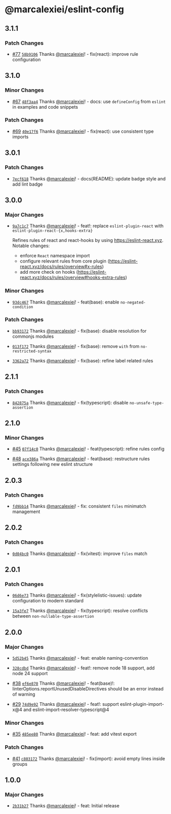 # @marcalexiei/eslint-config

## 3.1.1

### Patch Changes

- [#77](https://github.com/marcalexiei/eslint-config/pull/77) [`58b9106`](https://github.com/marcalexiei/eslint-config/commit/58b9106c2e6db4b1585e4dfbd2d4aaa0ed81b0e8) Thanks [@marcalexiei](https://github.com/marcalexiei)! - fix(react): improve rule configuration

## 3.1.0

### Minor Changes

- [#67](https://github.com/marcalexiei/eslint-config/pull/67) [`48f3aa4`](https://github.com/marcalexiei/eslint-config/commit/48f3aa4f14acf804959556f6ead5880b5307e804) Thanks [@marcalexiei](https://github.com/marcalexiei)! - docs: use `defineConfig` from `eslint` in examples and code snippets

### Patch Changes

- [#69](https://github.com/marcalexiei/eslint-config/pull/69) [`40e17f6`](https://github.com/marcalexiei/eslint-config/commit/40e17f6331d67d2af82bcf01cffdcf2192073bfb) Thanks [@marcalexiei](https://github.com/marcalexiei)! - fix(react): use consistent type imports

## 3.0.1

### Patch Changes

- [`7ecf618`](https://github.com/marcalexiei/eslint-config/commit/7ecf618f278505e7a0574a6bab5fbc0451f55b23) Thanks [@marcalexiei](https://github.com/marcalexiei)! - docs(README): update badge style and add lint badge

## 3.0.0

### Major Changes

- [`9a7c1c7`](https://github.com/marcalexiei/eslint-config/commit/9a7c1c7eac0eadf78fa5a692af0bc060cc710280) Thanks [@marcalexiei](https://github.com/marcalexiei)! - feat!: replace `eslint-plugin-react` with `eslint-plugin-react-{x,hooks-extra}`

  Refines rules of react and react-hooks by using <https://eslint-react.xyz>.
  Notable changes:
  - enforce `React` namespace import
  - configure relevant rules from core plugin (<https://eslint-react.xyz/docs/rules/overview#x-rules>)
  - add more check on hooks (<https://eslint-react.xyz/docs/rules/overview#hooks-extra-rules>)

### Minor Changes

- [`93dc467`](https://github.com/marcalexiei/eslint-config/commit/93dc46782db1d5abe04a5fe650cefab40adc5b76) Thanks [@marcalexiei](https://github.com/marcalexiei)! - feat(base): enable `no-negated-condition`

### Patch Changes

- [`bb93172`](https://github.com/marcalexiei/eslint-config/commit/bb93172ba975631623bde7568a8f17536ff82cff) Thanks [@marcalexiei](https://github.com/marcalexiei)! - fix(base): disable resolution for commonjs modules

- [`013f172`](https://github.com/marcalexiei/eslint-config/commit/013f172b2db58ac12232d1bad847e64407e936eb) Thanks [@marcalexiei](https://github.com/marcalexiei)! - fix(base): remove `with` from `no-restricted-syntax`

- [`3362a72`](https://github.com/marcalexiei/eslint-config/commit/3362a72bf080eed4fbfa6accaeae22fdd15ce5e8) Thanks [@marcalexiei](https://github.com/marcalexiei)! - fix(base): refine label related rules

## 2.1.1

### Patch Changes

- [`842875a`](https://github.com/marcalexiei/eslint-config/commit/842875ab2fc7a85cea6e5080ca8967a959965d1c) Thanks [@marcalexiei](https://github.com/marcalexiei)! - fix(typescript): disable `no-unsafe-type-assertion`

## 2.1.0

### Minor Changes

- [#45](https://github.com/marcalexiei/eslint-config/pull/45) [`07f14c0`](https://github.com/marcalexiei/eslint-config/commit/07f14c0e7d83c8789bb77050c85d4f9f79e98c99) Thanks [@marcalexiei](https://github.com/marcalexiei)! - feat(typescript): refine rules config

- [#48](https://github.com/marcalexiei/eslint-config/pull/48) [`ace386a`](https://github.com/marcalexiei/eslint-config/commit/ace386a582b9e8c8a4dfe03adbae4ffcaf8fa274) Thanks [@marcalexiei](https://github.com/marcalexiei)! - feat(base): restructure rules settings following new eslint structure

## 2.0.3

### Patch Changes

- [`fd9bb14`](https://github.com/marcalexiei/eslint-config/commit/fd9bb144fae4f6686547769064cbb4f35e6bb274) Thanks [@marcalexiei](https://github.com/marcalexiei)! - fix: consistent `files` minimatch management

## 2.0.2

### Patch Changes

- [`0d04bc0`](https://github.com/marcalexiei/eslint-config/commit/0d04bc0e045c7b156991177675ce1c39fbc736e2) Thanks [@marcalexiei](https://github.com/marcalexiei)! - fix(vitest): improve `files` match

## 2.0.1

### Patch Changes

- [`06d6e73`](https://github.com/marcalexiei/eslint-config/commit/06d6e7349f9b95f6b70188c278aa7607235851fc) Thanks [@marcalexiei](https://github.com/marcalexiei)! - fix(stylelistic-issues): update configuration to modern standard

- [`15a3fe7`](https://github.com/marcalexiei/eslint-config/commit/15a3fe76520e5f29bd046bf2d8b26e43d68b43c8) Thanks [@marcalexiei](https://github.com/marcalexiei)! - fix(typescript): resolve conflicts between `non-nullable-type-assertion`

## 2.0.0

### Major Changes

- [`5d52b45`](https://github.com/marcalexiei/eslint-config/commit/5d52b45676688e284429c278b7085ab172236d36) Thanks [@marcalexiei](https://github.com/marcalexiei)! - feat: enable naming-convention

- [`328cdbd`](https://github.com/marcalexiei/eslint-config/commit/328cdbdae323aed5365ffb1ffd10511ea7ed6691) Thanks [@marcalexiei](https://github.com/marcalexiei)! - feat!: remove node 18 support, add node 24 support

- [#38](https://github.com/marcalexiei/eslint-config/pull/38) [`ef6e870`](https://github.com/marcalexiei/eslint-config/commit/ef6e8707239dce4c1d78efacbd86cb66b09f32a5) Thanks [@marcalexiei](https://github.com/marcalexiei)! - feat(base)!: linterOptions.reportUnusedDisableDirectives should be an error instead of warning

- [#29](https://github.com/marcalexiei/eslint-config/pull/29) [`74d9e92`](https://github.com/marcalexiei/eslint-config/commit/74d9e92389408f8a6d3e1b37f8b5a5b46784b624) Thanks [@marcalexiei](https://github.com/marcalexiei)! - feat!: support eslint-plugin-import-x@4 and eslint-import-resolver-typescript@4

### Minor Changes

- [#35](https://github.com/marcalexiei/eslint-config/pull/35) [`485ee80`](https://github.com/marcalexiei/eslint-config/commit/485ee800ba14241d14d952cda29fb068e7118d67) Thanks [@marcalexiei](https://github.com/marcalexiei)! - feat: add vitest export

### Patch Changes

- [#41](https://github.com/marcalexiei/eslint-config/pull/41) [`c803172`](https://github.com/marcalexiei/eslint-config/commit/c803172280f6a8c74c4f4ef1df9022d7bd74841b) Thanks [@marcalexiei](https://github.com/marcalexiei)! - fix(import): avoid empty lines inside groups

## 1.0.0

### Major Changes

- [`2b31b27`](https://github.com/marcalexiei/eslint-config/commit/2b31b276bf4015e87a6553e45875e626d08d39a4) Thanks [@marcalexiei](https://github.com/marcalexiei)! - feat: Initial release
